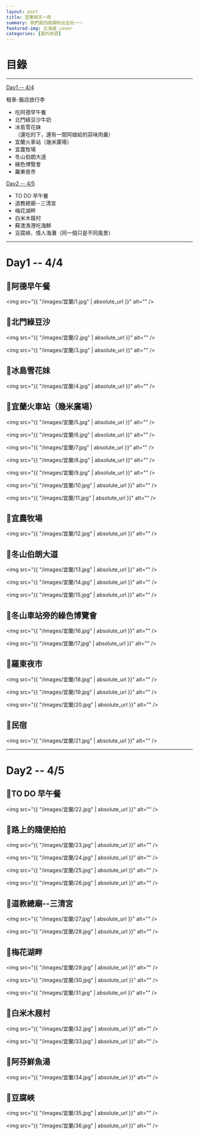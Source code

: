 ```yaml
---
layout: post
title: 宜蘭兩天一夜
summary: 我們是四個澱粉出去玩～～
featured-img: 北海道_cover
categories: [國外旅遊]
---
```



# 目錄

***

[Day1 -- 4/4](#Day1(4/4))

租車-飯店放行李<br>
- 吃阿德早午餐
- 北門綠豆沙牛奶
- 冰島雪花妹<br>
（還吃的下，還有一間阿娘給的蒜味肉羹）
- 宜蘭火車站（幾米廣場）
- 宜農牧場
- 冬山伯朗大道
- 綠色博覽會
- 羅東夜市

[Day2 -- 4/5](#Day2(4/5))

- TO DO 早午餐
- 道教總廟--三清宮
- 梅花湖畔
- 白米木屐村
- 蘇澳漁港吃海鮮
- 豆腐峽、情人海灘（同一個只是不同風景）

<a name="Day1(4/4)"/>

***

# Day1 -- 4/4

## 📍阿德早午餐

<span class="image fit"><img src="{{ "/images/宜蘭/1.jpg" | absolute_url }}" alt="" /></span>

## 📍北門綠豆沙
<span class="image fit"><img src="{{ "/images/宜蘭/2.jpg" | absolute_url }}" alt="" /></span>

<span class="image fit"><img src="{{ "/images/宜蘭/3.jpg" | absolute_url }}" alt="" /></span>

## 📍冰島雪花妹
<span class="image fit"><img src="{{ "/images/宜蘭/4.jpg" | absolute_url }}" alt="" /></span>

## 📍宜蘭火車站（幾米廣場）
<span class="image fit"><img src="{{ "/images/宜蘭/5.jpg" | absolute_url }}" alt="" /></span>

<span class="image fit"><img src="{{ "/images/宜蘭/6.jpg" | absolute_url }}" alt="" /></span>

<span class="image fit"><img src="{{ "/images/宜蘭/7.jpg" | absolute_url }}" alt="" /></span>

<span class="image fit"><img src="{{ "/images/宜蘭/8.jpg" | absolute_url }}" alt="" /></span>

<span class="image fit"><img src="{{ "/images/宜蘭/9.jpg" | absolute_url }}" alt="" /></span>

<span class="image fit"><img src="{{ "/images/宜蘭/10.jpg" | absolute_url }}" alt="" /></span>

<span class="image fit"><img src="{{ "/images/宜蘭/11.jpg" | absolute_url }}" alt="" /></span>

## 📍宜農牧場
<span class="image fit"><img src="{{ "/images/宜蘭/12.jpg" | absolute_url }}" alt="" /></span>

## 📍冬山伯朗大道
<span class="image fit"><img src="{{ "/images/宜蘭/13.jpg" | absolute_url }}" alt="" /></span>

<span class="image fit"><img src="{{ "/images/宜蘭/14.jpg" | absolute_url }}" alt="" /></span>

<span class="image fit"><img src="{{ "/images/宜蘭/15.jpg" | absolute_url }}" alt="" /></span>

## 📍冬山車站旁的綠色博覽會
<span class="image fit"><img src="{{ "/images/宜蘭/16.jpg" | absolute_url }}" alt="" /></span>

<span class="image fit"><img src="{{ "/images/宜蘭/17.jpg" | absolute_url }}" alt="" /></span>

## 📍羅東夜市
<span class="image fit"><img src="{{ "/images/宜蘭/18.jpg" | absolute_url }}" alt="" /></span>

<span class="image fit"><img src="{{ "/images/宜蘭/19.jpg" | absolute_url }}" alt="" /></span>

<span class="image fit"><img src="{{ "/images/宜蘭/20.jpg" | absolute_url }}" alt="" /></span>

## 📍民宿
<span class="image fit"><img src="{{ "/images/宜蘭/21.jpg" | absolute_url }}" alt="" /></span>

<a name="Day2(4/5)"/>

***

# Day2 -- 4/5

## 📍TO DO 早午餐
<span class="image fit"><img src="{{ "/images/宜蘭/22.jpg" | absolute_url }}" alt="" /></span>

## 📍路上的隨便拍拍
<span class="image fit"><img src="{{ "/images/宜蘭/23.jpg" | absolute_url }}" alt="" /></span>

<span class="image fit"><img src="{{ "/images/宜蘭/24.jpg" | absolute_url }}" alt="" /></span>

<span class="image fit"><img src="{{ "/images/宜蘭/25.jpg" | absolute_url }}" alt="" /></span>

<span class="image fit"><img src="{{ "/images/宜蘭/26.jpg" | absolute_url }}" alt="" /></span>

## 📍道教總廟--三清宮
<span class="image fit"><img src="{{ "/images/宜蘭/27.jpg" | absolute_url }}" alt="" /></span>

<span class="image fit"><img src="{{ "/images/宜蘭/28.jpg" | absolute_url }}" alt="" /></span>

## 📍梅花湖畔
<span class="image fit"><img src="{{ "/images/宜蘭/29.jpg" | absolute_url }}" alt="" /></span>

<span class="image fit"><img src="{{ "/images/宜蘭/30.jpg" | absolute_url }}" alt="" /></span>

<span class="image fit"><img src="{{ "/images/宜蘭/31.jpg" | absolute_url }}" alt="" /></span>

## 📍白米木屐村

<span class="image fit"><img src="{{ "/images/宜蘭/32.jpg" | absolute_url }}" alt="" /></span>

<span class="image fit"><img src="{{ "/images/宜蘭/33.jpg" | absolute_url }}" alt="" /></span>

## 📍阿芬鮮魚湯

<span class="image fit"><img src="{{ "/images/宜蘭/34.jpg" | absolute_url }}" alt="" /></span>

## 📍豆腐峽

<span class="image fit"><img src="{{ "/images/宜蘭/35.jpg" | absolute_url }}" alt="" /></span>

<span class="image fit"><img src="{{ "/images/宜蘭/36.jpg" | absolute_url }}" alt="" /></span>